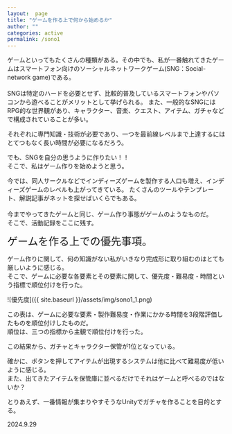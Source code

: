 ```yaml
---
layout:  page
title: "ゲームを作る上で何から始めるか"
author: ""
categories: active
permalink: /sono1
---
```


ゲームといってもたくさんの種類がある。その中でも、私が一番触れてきたゲームはスマートフォン向けのソーシャルネットワークゲーム(SNG：Social-network game)である。<br/>  
SNGは特定のハードを必要とせず、比較的普及しているスマートフォンやパソコンから遊べることがメリットとして挙げられる。
また、一般的なSNGにはRPG的な世界観があり、キャラクター、音楽、クエスト、アイテム、ガチャなどで構成されていることが多い。<br/> 

それぞれに専門知識・技術が必要であり、一つを最前線レベルまで上達するにはとてつもなく長い時間が必要になるだろう。

でも、SNGを自分の思うように作りたい！！  
そこで、私はゲーム作りを始めようと思う。

今では、同人サークルなどでインディーズゲームを製作する人口も増え、インディーズゲームのレベルも上がってきている。
たくさんのツールやテンプレート、解説記事がネットを探せばいくらでもある。<br/>  
今までやってきたゲームと同じ、ゲーム作り事態がゲームのようなものだ。<br/> 
そこで、活動記録をここに残す。

<span style="font-size: 24px;">ゲームを作る上での優先事項。</span>

ゲーム作りに関して、何の知識がない私がいきなり完成形に取り組むのはとても厳しいように感じる。  
そこで、ゲームに必要な各要素とその要素に関して、優先度・難易度・時間という指標で順位付けを行った。

![優先度]({{ site.baseurl }}/assets/img/sono1_1.png)

この表は、ゲームに必要な要素・製作難易度・作業にかかる時間を3段階評価したものを順位付けしたものだ。<br/> 
順位は、三つの指標から主観で順位付けを行った。<br/> 

この結果から、ガチャとキャラクター保管が1位となっている。<br/> 

確かに、ボタンを押してアイテムが出現するシステムは他に比べて難易度が低いように感じる。<br/> 
また、出てきたアイテムを保管庫に並べるだけでそれはゲームと呼べるのではないか？<br/> 

とりあえず、一番情報が集まりやすそうなUnityでガチャを作ることを目的とする。<br/> 

2024.9.29  





